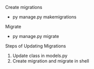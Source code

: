 Create migrations

- py manage.py makemigrations

Migrate

- py manage.py migrate

Steps of Updating Migrations

1. Update class in models.py
2. Create migration and migrate in shell
